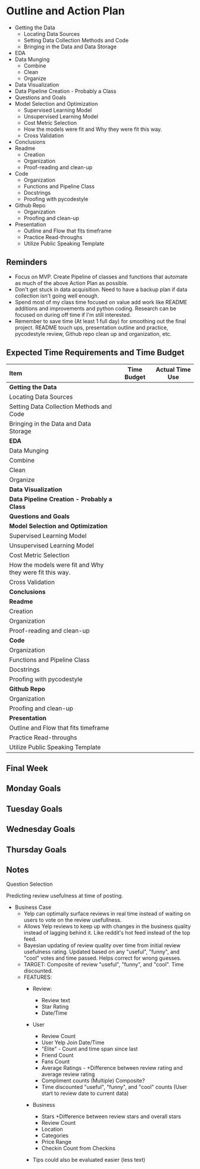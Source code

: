 # Outline and Action Plan

* Getting the Data
    * Locating Data Sources
    * Setting Data Collection Methods and Code
    * Bringing in the Data and Data Storage
* EDA
* Data Munging
    * Combine
    * Clean
    * Organize
* Data Visualization
* Data Pipeline Creation - Probably a Class
* Questions and Goals
* Model Selection and Optimization
    * Supervised Learning Model
    * Unsupervised Learning Model
    * Cost Metric Selection
    * How the models were fit and Why they were fit this way.
    * Cross Validation
* Conclusions
* Readme
    * Creation
    * Organization
    * Proof-reading and clean-up
* Code
    * Organization
    * Functions and Pipeline Class
    * Docstrings
    * Proofing with pycodestyle
* Github Repo
    * Organization
    * Proofing and clean-up
* Presentation
    * Outline and Flow that fits timeframe
    * Practice Read-throughs
    * Utilize Public Speaking Template


## Reminders
* Focus on MVP. Create Pipeline of classes and functions that automate as much of the above Action Plan as possible.
* Don't get stuck in data acquisition. Need to have a backup plan if data collection isn't going well enough.
* Spend most of my class time focused on value add work like README additions and improvements and python coding. Research can be focused on during off time if I'm still interested.
* Remember to save time (At least 1 full day) for smoothing out the final project. README touch ups, presentation outline and practice, pycodestyle review, Github repo clean up and organization, etc.

## Expected Time Requirements and Time Budget

|Item                                                           |Time Budget|Actual Time Use|
|:---|:---:|:---:|
|**Getting the Data**                                               |      |     |
|Locating Data Sources                                          |      |     |
|Setting Data Collection Methods and Code                       |      |     |
|Bringing in the Data and Data Storage                          |      |     |
|**EDA**                                                            |      |     |
|Data Munging                                                   |      |     |
|Combine                                                        |      |     |
|Clean                                                          |      |     |
|Organize                                                       |      |     |
|**Data Visualization**                                             |      |     |
|**Data Pipeline Creation - Probably a Class**                      |      |     |
|**Questions and Goals**                                            |      |     |
|**Model Selection and Optimization**                               |      |     |
|Supervised Learning Model                                      |      |     |
|Unsupervised Learning Model                                    |      |     |
|Cost Metric Selection                                          |      |     |
|How the models were fit and Why they were fit this way.        |      |     |
|Cross Validation                                               |      |     |
|**Conclusions**                                                    |      |     |
|**Readme**                                                         |      |     |
|Creation                                                       |      |     |
|Organization                                                   |      |     |
|Proof-reading and clean-up                                     |      |     |
|**Code**                                                           |      |     |
|Organization                                                   |      |     |
|Functions and Pipeline Class                                   |      |     |
|Docstrings                                                     |      |     |
|Proofing with pycodestyle                                      |      |     |
|**Github Repo**                                                    |      |     |
|Organization                                                   |      |     |
|Proofing and clean-up                                          |      |     |
|**Presentation**                                                   |      |     |
|Outline and Flow that fits timeframe                           |      |     |
|Practice Read-throughs                                         |      |     |
|Utilize Public Speaking Template                               |      |     |

## Final Week

## Monday Goals

## Tuesday Goals

## Wednesday Goals

## Thursday Goals

## Notes

Question Selection

Predicting review usefulness at time of posting.
* Business Case
    * Yelp can optimally surface reviews in real time instead of waiting on users to vote on the review usefullness. 
    * Allows Yelp reviews to keep up with changes in the business quality instead of lagging behind it. Like reddit's hot feed instead of the top feed.
    * Bayesian updating of review quality over time from initial review usefulness rating. Updated based on any "useful", "funny", and "cool" votes and time passed. Helps correct for wrong guesses.
    * TARGET: Composite of review "useful", "funny", and "cool". Time discounted.
    * FEATURES:
        * Review:
            * Review text
            * Star Rating
            * Date/Time
        * User
            * Review Count
            * User Yelp Join Date/Time
            * "Elite" - Count and time span since last
            * Friend Count
            * Fans Count
            * Average Ratings - +Difference between review rating and average review rating
            * Compliment counts (Multiple) Composite?
            * Time discounted "useful", "funny", and "cool" counts (User start to review date to current data)
        * Business
            * Stars +Difference between review stars and overall stars
            * Review Count
            * Location
            * Categories
            * Price Range
            * Checkin Count from Checkins

        * Tips could also be evaluated easier (less text)
